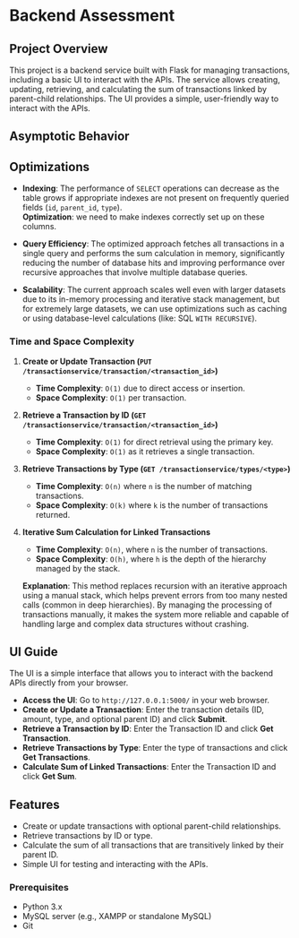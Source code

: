 # Backend Assessment

## Project Overview

This project is a backend service built with Flask for managing transactions, including a basic UI to interact with the APIs. The service allows creating, updating, retrieving, and calculating the sum of transactions linked by parent-child relationships. The UI provides a simple, user-friendly way to interact with the APIs.


## Asymptotic Behavior

## Optimizations

- **Indexing**: The performance of `SELECT` operations can decrease as the table grows if appropriate indexes are not present on frequently queried fields (`id`, `parent_id`, `type`).  
  **Optimization**: we need to make indexes correctly set up on these columns.

- **Query Efficiency**: The optimized approach fetches all transactions in a single query and performs the sum calculation in memory, significantly reducing the number of database hits and improving performance over recursive approaches that involve multiple database queries.

- **Scalability**: The current approach scales well even with larger datasets due to its in-memory processing and iterative stack management, but for extremely large datasets, we can use optimizations such as caching or using database-level calculations (like:  SQL `WITH RECURSIVE`).

### Time and Space Complexity

1. **Create or Update Transaction (`PUT /transactionservice/transaction/<transaction_id>`)**
   - **Time Complexity**: `O(1)` due to direct access or insertion.
   - **Space Complexity**: `O(1)` per transaction.

2. **Retrieve a Transaction by ID (`GET /transactionservice/transaction/<transaction_id>`)**
   - **Time Complexity**: `O(1)` for direct retrieval using the primary key.
   - **Space Complexity**: `O(1)` as it retrieves a single transaction.

3. **Retrieve Transactions by Type (`GET /transactionservice/types/<type>`)**
   - **Time Complexity**: `O(n)` where `n` is the number of matching transactions.
   - **Space Complexity**: `O(k)` where `k` is the number of transactions returned.

4. **Iterative Sum Calculation for Linked Transactions**
    - **Time Complexity**: `O(n)`, where `n` is the number of transactions.
    - **Space Complexity**: `O(h)`, where `h` is the depth of the hierarchy managed by the stack.

    **Explanation**: This method replaces recursion with an iterative approach using a manual stack, which helps prevent errors from too many nested calls (common in deep hierarchies). By managing the processing of transactions manually, it makes the system more reliable and capable of handling large and complex data structures without crashing.


## UI Guide

The UI is a simple interface that allows you to interact with the backend APIs directly from your browser.

- **Access the UI**: Go to `http://127.0.0.1:5000/` in your web browser.
- **Create or Update a Transaction**: Enter the transaction details (ID, amount, type, and optional parent ID) and click **Submit**.
- **Retrieve a Transaction by ID**: Enter the Transaction ID and click **Get Transaction**.
- **Retrieve Transactions by Type**: Enter the type of transactions and click **Get Transactions**.
- **Calculate Sum of Linked Transactions**: Enter the Transaction ID and click **Get Sum**.


## Features

- Create or update transactions with optional parent-child relationships.
- Retrieve transactions by ID or type.
- Calculate the sum of all transactions that are transitively linked by their parent ID.
- Simple UI for testing and interacting with the APIs.

### Prerequisites

- Python 3.x
- MySQL server (e.g., XAMPP or standalone MySQL)
- Git